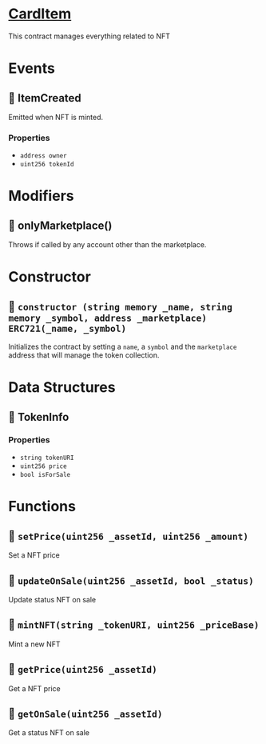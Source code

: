 # [CardItem](https://github.com/lorcannrauzduel/tatakai/blob/main/contracts/CardItem.sol)
This contract manages everything related to NFT
# Events
## 🔗 ItemCreated
Emitted when NFT is minted.
### Properties
- `address owner`
- `uint256 tokenId`
# Modifiers
## 🔗 onlyMarketplace()
 Throws if called by any account other than the marketplace.

# Constructor

## 🔗 `constructor (string memory _name, string memory _symbol, address _marketplace) ERC721(_name, _symbol)`

Initializes the contract by setting a `name`, a `symbol` and the `marketplace` address that will manage the token collection.

# Data Structures
## 🔗 TokenInfo
### Properties
- `string tokenURI`
- `uint256 price`
- `bool isForSale`
# Functions
## 🔗 `setPrice(uint256 _assetId, uint256 _amount)`
Set a NFT price 

## 🔗 `updateOnSale(uint256 _assetId, bool _status)`
Update status NFT on sale

## 🔗 `mintNFT(string _tokenURI, uint256 _priceBase)`
Mint a new NFT  

## 🔗 `getPrice(uint256 _assetId)`
Get a NFT price

## 🔗 `getOnSale(uint256 _assetId)`
Get a status NFT on sale 
